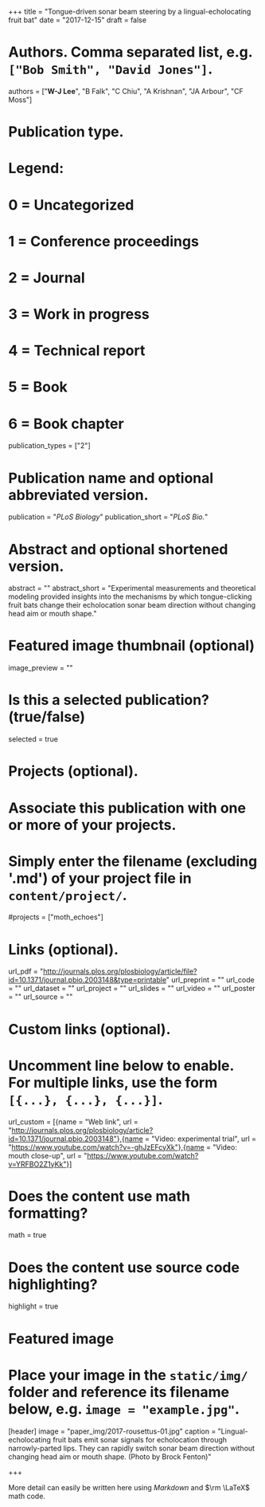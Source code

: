 +++
title = "Tongue-driven sonar beam steering by a lingual-echolocating fruit bat"
date = "2017-12-15"
draft = false

# Authors. Comma separated list, e.g. `["Bob Smith", "David Jones"]`.
authors = ["**W-J Lee**", "B Falk", "C Chiu", "A Krishnan", "JA Arbour", "CF Moss"]

# Publication type.
# Legend:
# 0 = Uncategorized
# 1 = Conference proceedings
# 2 = Journal
# 3 = Work in progress
# 4 = Technical report
# 5 = Book
# 6 = Book chapter
publication_types = ["2"]

# Publication name and optional abbreviated version.
publication = "*PLoS Biology*"
publication_short = "*PLoS Bio.*"

# Abstract and optional shortened version.
abstract = ""
abstract_short = "Experimental measurements and theoretical modeling provided insights into the mechanisms by which tongue-clicking fruit bats change their echolocation sonar beam direction without changing head aim or mouth shape."

# Featured image thumbnail (optional)
image_preview = ""

# Is this a selected publication? (true/false)
selected = true

# Projects (optional).
#   Associate this publication with one or more of your projects.
#   Simply enter the filename (excluding '.md') of your project file in `content/project/`.
#projects = ["moth_echoes"]

# Links (optional).
url_pdf = "http://journals.plos.org/plosbiology/article/file?id=10.1371/journal.pbio.2003148&type=printable"
url_preprint = ""
url_code = ""
url_dataset = ""
url_project = ""
url_slides = ""
url_video = ""
url_poster = ""
url_source = ""

# Custom links (optional).
#   Uncomment line below to enable. For multiple links, use the form `[{...}, {...}, {...}]`.
url_custom = [{name = "Web link", url = "http://journals.plos.org/plosbiology/article?id=10.1371/journal.pbio.2003148"},{name = "Video: experimental trial", url = "https://www.youtube.com/watch?v=-ghJzEFcyXk"},{name = "Video: mouth close-up", url = "https://www.youtube.com/watch?v=YRFBO2Z1yKk"}]

# Does the content use math formatting?
math = true

# Does the content use source code highlighting?
highlight = true

# Featured image
# Place your image in the `static/img/` folder and reference its filename below, e.g. `image = "example.jpg"`.
[header]
image = "paper_img/2017-rousettus-01.jpg"
caption = "Lingual-echolocating fruit bats emit sonar signals for echolocation through narrowly-parted lips. They can rapidly switch sonar beam direction without changing head aim or mouth shape. (Photo by Brock Fenton)"

+++

More detail can easily be written here using *Markdown* and $\rm \LaTeX$ math code.
